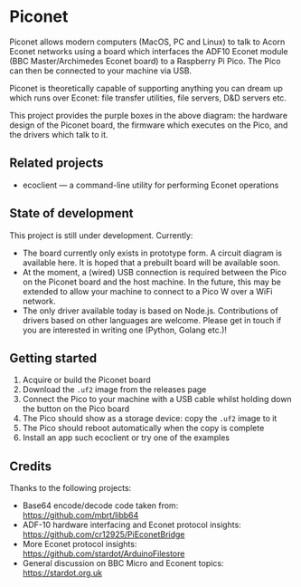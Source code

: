# Piconet

Piconet allows modern computers (MacOS, PC and Linux) to talk to Acorn Econet networks using a board which interfaces the ADF10 Econet module (BBC Master/Archimedes Econet board) to a Raspberry Pi Pico. The Pico can then be connected to your machine via USB.

Piconet is theoretically capable of supporting anything you can dream up which runs over Econet: file transfer utilities, file servers, D&D servers etc.

This project provides the purple boxes in the above diagram: the hardware design of the Piconet board, the firmware which executes on the Pico, and the drivers which talk to it.

## Related projects

* ecoclient — a command-line utility for performing Econet operations

## State of development

This project is still under development. Currently:

* The board currently only exists in prototype form. A circuit diagram is available here. It is hoped that a prebuilt board will be available soon.
* At the moment, a (wired) USB connection is required between the Pico on the Piconet board and the host machine. In the future, this may be extended to allow your machine to connect to a Pico W over a WiFi network.
* The only driver available today is based on Node.js. Contributions of drivers based on other languages are welcome. Please get in touch if you are interested in writing one (Python, Golang etc.)!

## Getting started

1. Acquire or build the Piconet board
2. Download the `.uf2` image from the releases page
3. Connect the Pico to your machine with a USB cable whilst holding down the button on the Pico board
4. The Pico should show as a storage device: copy the `.uf2` image to it
5. The Pico should reboot automatically when the copy is complete
6. Install an app such ecoclient or try one of the examples

## Credits

Thanks to the following projects:

* Base64 encode/decode code taken from: https://github.com/mbrt/libb64
* ADF-10 hardware interfacing and Econet protocol insights: https://github.com/cr12925/PiEconetBridge
* More Econet protocol insights: https://github.com/stardot/ArduinoFilestore
* General discussion on BBC Micro and Econent topics: https://stardot.org.uk
